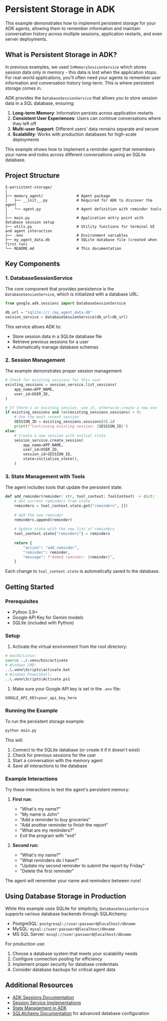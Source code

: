 # Persistent Storage in ADK

This example demonstrates how to implement persistent storage for your ADK agents, allowing them to remember information and maintain conversation history across multiple sessions, application restarts, and even server deployments.

## What is Persistent Storage in ADK?

In previous examples, we used `InMemorySessionService` which stores session data only in memory - this data is lost when the application stops. For real-world applications, you'll often need your agents to remember user information and conversation history long-term. This is where persistent storage comes in.

ADK provides the `DatabaseSessionService` that allows you to store session data in a SQL database, ensuring:

1. **Long-term Memory**: Information persists across application restarts
2. **Consistent User Experiences**: Users can continue conversations where they left off
3. **Multi-user Support**: Different users' data remains separate and secure
4. **Scalability**: Works with production databases for high-scale deployments

This example shows how to implement a reminder agent that remembers your name and todos across different conversations using an SQLite database.

## Project Structure

```project structure
5-persistent-storage/
│
├── memory_agent/               # Agent package
│   ├── __init__.py             # Required for ADK to discover the agent
│   └── agent.py                # Agent definition with reminder tools
│
├── main.py                     # Application entry point with database session setup
├── utils.py                    # Utility functions for terminal UI and agent interaction
├── .env                        # Environment variables
├── my_agent_data.db            # SQLite database file (created when first run)
└── README.md                   # This documentation
```

## Key Components

### 1. DatabaseSessionService

The core component that provides persistence is the `DatabaseSessionService`, which is initialized with a database URL:

```python
from google.adk.sessions import DatabaseSessionService

db_url = "sqlite:///./my_agent_data.db"
session_service = DatabaseSessionService(db_url=db_url)
```

This service allows ADK to:

- Store session data in a SQLite database file
- Retrieve previous sessions for a user
- Automatically manage database schemas

### 2. Session Management

The example demonstrates proper session management:

```python
# Check for existing sessions for this user
existing_sessions = session_service.list_sessions(
    app_name=APP_NAME,
    user_id=USER_ID,
)

# If there's an existing session, use it, otherwise create a new one
if existing_sessions and len(existing_sessions.sessions) > 0:
    # Use the most recent session
    SESSION_ID = existing_sessions.sessions[0].id
    print(f"Continuing existing session: {SESSION_ID}")
else:
    # Create a new session with initial state
    session_service.create_session(
        app_name=APP_NAME,
        user_id=USER_ID,
        session_id=SESSION_ID,
        state=initialize_state(),
    )
```

### 3. State Management with Tools

The agent includes tools that update the persistent state:

```python
def add_reminder(reminder: str, tool_context: ToolContext) -> dict:
    # Get current reminders from state
    reminders = tool_context.state.get("reminders", [])
    
    # Add the new reminder
    reminders.append(reminder)
    
    # Update state with the new list of reminders
    tool_context.state["reminders"] = reminders
    
    return {
        "action": "add_reminder",
        "reminder": reminder,
        "message": f"Added reminder: {reminder}",
    }
```

Each change to `tool_context.state` is automatically saved to the database.

## Getting Started

### Prerequisites

- Python 3.9+
- Google API Key for Gemini models
- SQLite (included with Python)

### Setup

1. Activate the virtual environment from the root directory:

```bash
# macOS/Linux:
source ../.venv/bin/activate
# Windows CMD:
..\.venv\Scripts\activate.bat
# Windows PowerShell:
..\.venv\Scripts\Activate.ps1
```

1. Make sure your Google API key is set in the `.env` file:

```google_api_key
GOOGLE_API_KEY=your_api_key_here
```

### Running the Example

To run the persistent storage example:

```bash
python main.py
```

This will:

1. Connect to the SQLite database (or create it if it doesn't exist)
2. Check for previous sessions for the user
3. Start a conversation with the memory agent
4. Save all interactions to the database

### Example Interactions

Try these interactions to test the agent's persistent memory:

1. **First run:**
   - "What's my name?"
   - "My name is John"
   - "Add a reminder to buy groceries"
   - "Add another reminder to finish the report"
   - "What are my reminders?"
   - Exit the program with "exit"

2. **Second run:**
   - "What's my name?"
   - "What reminders do I have?"
   - "Update my second reminder to submit the report by Friday"
   - "Delete the first reminder"

The agent will remember your name and reminders between runs!

## Using Database Storage in Production

While this example uses SQLite for simplicity, `DatabaseSessionService` supports various database backends through SQLAlchemy:

- PostgreSQL: `postgresql://user:password@localhost/dbname`
- MySQL: `mysql://user:password@localhost/dbname`
- MS SQL Server: `mssql://user:password@localhost/dbname`

For production use:

1. Choose a database system that meets your scalability needs
2. Configure connection pooling for efficiency
3. Implement proper security for database credentials
4. Consider database backups for critical agent data

## Additional Resources

- [ADK Sessions Documentation](https://google.github.io/adk-docs/sessions/session/)
- [Session Service Implementations](https://google.github.io/adk-docs/sessions/session/#sessionservice-implementations)
- [State Management in ADK](https://google.github.io/adk-docs/sessions/state/)
- [SQLAlchemy Documentation](https://docs.sqlalchemy.org/) for advanced database configuration
